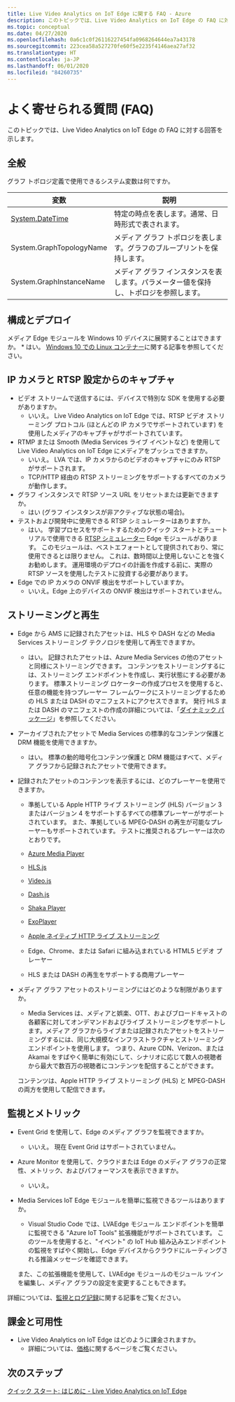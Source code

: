 ```yaml
---
title: Live Video Analytics on IoT Edge に関する FAQ - Azure
description: このトピックでは、Live Video Analytics on IoT Edge の FAQ に対する回答を示します。
ms.topic: conceptual
ms.date: 04/27/2020
ms.openlocfilehash: 0a6c1c0f26116227454fa0968264644ea7a43178
ms.sourcegitcommit: 223cea58a527270fe60f5e2235f4146aea27af32
ms.translationtype: HT
ms.contentlocale: ja-JP
ms.lasthandoff: 06/01/2020
ms.locfileid: "84260735"
---
```

# <a name="frequently-asked-questions-faqs"></a>よく寄せられる質問 (FAQ)

このトピックでは、Live Video Analytics on IoT Edge の FAQ に対する回答を示します。

## <a name="general"></a>全般

グラフ トポロジ定義で使用できるシステム変数は何ですか。

|変数   |説明|
|---|---|
|[System.DateTime](https://docs.microsoft.com/dotnet/framework/data/adonet/sql/linq/system-datetime-methods)|特定の時点を表します。通常、日時形式で表されます。|
|System.GraphTopologyName   |メディア グラフ トポロジを表します。グラフのブループリントを保持します。|
|System.GraphInstanceName|  メディア グラフ インスタンスを表します。パラメーター値を保持し、トポロジを参照します。|

## <a name="configuration-and-deployment"></a>構成とデプロイ

メディア Edge モジュールを Windows 10 デバイスに展開することはできますか。
    * はい。 [Windows 10 での Linux コンテナー](https://docs.microsoft.com/virtualization/windowscontainers/deploy-containers/linux-containers)に関する記事を参照してください。

## <a name="capture-from-ip-camera-and-rtsp-settings"></a>IP カメラと RTSP 設定からのキャプチャ

* ビデオ ストリームで送信するには、デバイスで特別な SDK を使用する必要がありますか。
    * いいえ。 Live Video Analytics on IoT Edge では、RTSP ビデオ ストリーミング プロトコル (ほとんどの IP カメラでサポートされています) を使用したメディアのキャプチャがサポートされています。
* RTMP または Smooth (Media Services ライブ イベントなど) を使用して Live Video Analytics on IoT Edge にメディアをプッシュできますか。
    * いいえ。 LVA では、IP カメラからのビデオのキャプチャにのみ RTSP がサポートされます。
    * TCP/HTTP 経由の RTSP ストリーミングをサポートするすべてのカメラが動作します。 
* グラフ インスタンスで RTSP ソース URL をリセットまたは更新できますか。
    * はい (グラフ インスタンスが非アクティブな状態の場合)。  
* テストおよび開発中に使用できる RTSP シミュレーターはありますか。
    * はい。 学習プロセスをサポートするためのクイック スタートとチュートリアルで使用できる [RTSP シミュレーター](https://github.com/Azure/live-video-analytics/tree/master/utilities/rtspsim-live555) Edge モジュールがあります。 このモジュールは、ベストエフォートとして提供されており、常に使用できるとは限りません。 これは、数時間以上使用しないことを強くお勧めします。 運用環境のデプロイの計画を作成する前に、実際の RTSP ソースを使用したテストに投資する必要があります。
* Edge での IP カメラの ONVIF 検出をサポートしていますか。
    * いいえ。Edge 上のデバイスの ONVIF 検出はサポートされていません。

## <a name="streaming-and-playback"></a>ストリーミングと再生

* Edge から AMS に記録されたアセットは、HLS や DASH などの Media Services ストリーミング テクノロジを使用して再生できますか。
    * はい。 記録されたアセットは、Azure Media Services の他のアセットと同様にストリーミングできます。 コンテンツをストリーミングするには、ストリーミング エンドポイントを作成し、実行状態にする必要があります。 標準ストリーミング ロケーターの作成プロセスを使用すると、任意の機能を持つプレーヤー フレームワークにストリーミングするための HLS または DASH のマニフェストにアクセスできます。 発行 HLS または DASH のマニフェストの作成の詳細については、「[ダイナミック パッケージ](../latest/dynamic-packaging-overview.md)」を参照してください。
* アーカイブされたアセットで Media Services の標準的なコンテンツ保護と DRM 機能を使用できますか。
    * はい。 標準の動的暗号化コンテンツ保護と DRM 機能はすべて、メディア グラフから記録されたアセットで使用できます。
* 記録されたアセットのコンテンツを表示するには、どのプレーヤーを使用できますか。
   * 準拠している Apple HTTP ライブ ストリーミング (HLS) バージョン 3 またはバージョン 4 をサポートするすべての標準プレーヤーがサポートされています。 また、準拠している MPEG-DASH の再生が可能なプレーヤーもサポートされています。
    テストに推奨されるプレーヤーは次のとおりです。

    * [Azure Media Player](../latest/use-azure-media-player.md)
    * [HLS.js](https://hls-js.netlify.app/demo/)
    * [Video.js](https://videojs.com/)
    * [Dash.js](https://github.com/Dash-Industry-Forum/dash.js/wiki)
    * [Shaka Player](https://github.com/google/shaka-player)
    * [ExoPlayer](https://github.com/google/ExoPlayer)
    * [Apple ネイティブ HTTP ライブ ストリーミング](https://developer.apple.com/streaming/)
    * Edge、Chrome、または Safari に組み込まれている HTML5 ビデオ プレーヤー
    * HLS または DASH の再生をサポートする商用プレーヤー
* メディア グラフ アセットのストリーミングにはどのような制限がありますか。
    * Media Services は、メディアと娯楽、OTT、およびブロードキャストの各顧客に対してオンデマンドおよびライブ ストリーミングをサポートします。メディア グラフからライブまたは記録されたアセットをストリーミングするには、同じ大規模なインフラストラクチャとストリーミング エンドポイントを使用します。 つまり、Azure CDN、Verizon、または Akamai をすばやく簡単に有効にして、シナリオに応じて数人の視聴者から最大で数百万の視聴者にコンテンツを配信することができます。

    コンテンツは、Apple HTTP ライブ ストリーミング (HLS) と MPEG-DASH の両方を使用して配信できます。

## <a name="monitoring-and-metrics"></a>監視とメトリック

* Event Grid を使用して、Edge のメディア グラフを監視できますか。
    * いいえ。 現在 Event Grid はサポートされていません。
* Azure Monitor を使用して、クラウドまたは Edge のメディア グラフの正常性、メトリック、およびパフォーマンスを表示できますか。
    * いいえ。
* Media Services IoT Edge モジュールを簡単に監視できるツールはありますか。
    * Visual Studio Code では、LVAEdge モジュール エンドポイントを簡単に監視できる "Azure IoT Tools" 拡張機能がサポートされています。 このツールを使用すると、"イベント" の IoT Hub 組み込みエンドポイントの監視をすばやく開始し、Edge デバイスからクラウドにルーティングされる推論メッセージを確認できます。 

    また、この拡張機能を使用して、LVAEdge モジュールのモジュール ツインを編集し、メディア グラフの設定を変更することもできます。

詳細については、[監視とログ記録](monitoring-logging.md)に関する記事をご覧ください。

## <a name="billing-and-availability"></a>課金と可用性

* Live Video Analytics on IoT Edge はどのように課金されますか。
    * 詳細については、[価格](https://azure.microsoft.com/pricing/details/media-services/)に関するページをご覧ください。

## <a name="next-steps"></a>次のステップ

[クイック スタート: はじめに - Live Video Analytics on IoT Edge](get-started-detect-motion-emit-events-quickstart.md)
